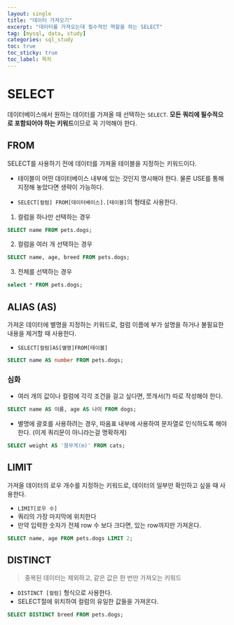 ```yaml
---
layout: single
title: "데이터 가져오기"
excerpt: "데이터를 가져오는데 필수적인 역할을 하는 SELECT"
tag: [mysql, data, study]
categories: sql_study
toc: true
toc_sticky: true
toc_label: 목차
---
```




# SELECT

데이터베이스에서 원하는 데이터를 가져올 때 선택하는 `SELECT`. **모든 쿼리에 필수적으로 포함되어야 하는 키워드**이므로 꼭 기억해야 한다.



## FROM

SELECT를 사용하기 전에 데이터를 가져올 테이블을 지정하는 키워드이다. 

- 테이블이 어떤 데이터베이스 내부에 있는 것인지 명시해야 한다. 물론 USE를 통해 지정해 놓았다면 생략이 가능하다.

- `SELECT[컬럼] FROM[데이터베이스].[테이블]`의 형태로 사용한다.



1. 컬럼을 하나만 선택하는 경우

```sql
SELECT name FROM pets.dogs;
```

2. 컬럼을 여러 개 선택하는 경우

```sql
SELECT name, age, breed FROM pets.dogs;
```

3. 전체를 선택하는 경우

```sql
select * FROM pets.dogs;
```



## ALIAS (AS)

가져온 데이터에 별명을 지정하는 키워드로, 컬럼 이름에 부가 설명을 하거나 불필요한 내용을 제거할 때 사용한다.

- `SELECT[컬럼]AS[별명]FROM[테이블]`

```sql
SELECT name AS number FROM pets.dogs;

```



### 심화

- 여러 개의 값이나 컬럼에 각각 조건을 걸고 싶다면, 쪼개서(?) 따로 작성해야 한다.

```sql
SELECT name AS 이름, age AS 나이 FROM dogs;
```



- 별명에 괄호를 사용하려는 경우, 따옴표 내부에 사용하여 문자열로 인식하도록 해야 한다.  (이게 쿼리문이 아니라는걸 명확하게)

```sql
SELECT weight AS '몸무게(m)' FROM cats;
```







## LIMIT

가져올 데이터의 로우 개수를 지정하는 키워드로, 데이터의 일부만 확인하고 싶을 때 사용한다. 

- `LIMIT[로우 수]`
- 쿼리의 가장 마지막에 위치한다
- 만약 입력한 숫자가 전체 row 수 보다 크다면, 있는 row까지만 가져온다.

```sql
SELECT name, age FROM pets.dogs LIMIT 2;
```



## DISTINCT

>  중복된 데이터는 제외하고, 같은 값은 한 번만 가져오는 키워드

- `DISTINCT [컬럼]` 형식으로 사용한다.
- SELECT절에 위치하여 컬럼의 유일한 값들을 가져온다.

```sql
SELECT DISTINCT breed FROM pets.dogs; 
```
